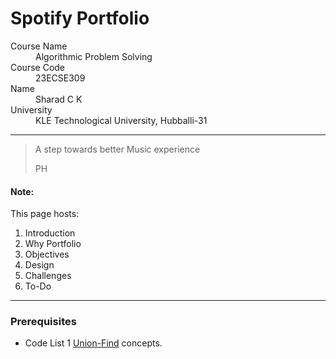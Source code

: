 # Spotify Portfolio

<dl>
<dt>Course Name</dt>
<dd>Algorithmic Problem Solving</dd>
<dt>Course Code</dt>
<dd>23ECSE309</dd>
<dt>Name</dt>
<dd>Sharad C K</dd>
<dt>University</dt>
<dd>KLE Technological University, Hubballi-31</dd>
</dl>

* * *

> A step towards better Music experience
>
> PH

#### Note:
This page hosts:

1. Introduction
2. Why Portfolio
3. Objectives
4. Design
5. Challenges
6. To-Do



* * *

### Prerequisites
* Code List 1 [Union-Find](https://github.com/prakashbh/day-today-codes/blob/master/10-union-find-basic.c) concepts.
